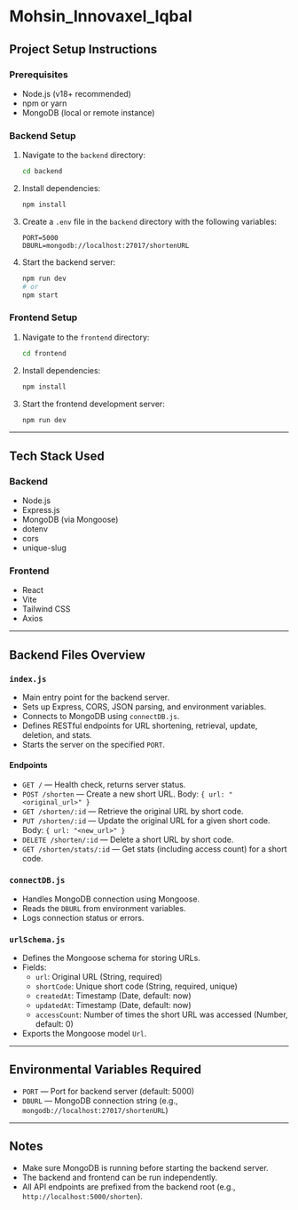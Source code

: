 # Mohsin_Innovaxel_Iqbal

## Project Setup Instructions

### Prerequisites

- Node.js (v18+ recommended)
- npm or yarn
- MongoDB (local or remote instance)

### Backend Setup

1. Navigate to the `backend` directory:
   ```sh
   cd backend
   ```
2. Install dependencies:
   ```sh
   npm install
   ```
3. Create a `.env` file in the `backend` directory with the following variables:
   ```env
   PORT=5000
   DBURL=mongodb://localhost:27017/shortenURL
   ```
4. Start the backend server:
   ```sh
   npm run dev
   # or
   npm start
   ```

### Frontend Setup

1. Navigate to the `frontend` directory:
   ```sh
   cd frontend
   ```
2. Install dependencies:
   ```sh
   npm install
   ```
3. Start the frontend development server:
   ```sh
   npm run dev
   ```

---

## Tech Stack Used

### Backend

- Node.js
- Express.js
- MongoDB (via Mongoose)
- dotenv
- cors
- unique-slug

### Frontend

- React
- Vite
- Tailwind CSS
- Axios

---

## Backend Files Overview

### `index.js`

- Main entry point for the backend server.
- Sets up Express, CORS, JSON parsing, and environment variables.
- Connects to MongoDB using `connectDB.js`.
- Defines RESTful endpoints for URL shortening, retrieval, update, deletion, and stats.
- Starts the server on the specified `PORT`.

#### Endpoints

- `GET /` — Health check, returns server status.
- `POST /shorten` — Create a new short URL. Body: `{ url: "<original_url>" }`
- `GET /shorten/:id` — Retrieve the original URL by short code.
- `PUT /shorten/:id` — Update the original URL for a given short code. Body: `{ url: "<new_url>" }`
- `DELETE /shorten/:id` — Delete a short URL by short code.
- `GET /shorten/stats/:id` — Get stats (including access count) for a short code.

### `connectDB.js`

- Handles MongoDB connection using Mongoose.
- Reads the `DBURL` from environment variables.
- Logs connection status or errors.

### `urlSchema.js`

- Defines the Mongoose schema for storing URLs.
- Fields:
  - `url`: Original URL (String, required)
  - `shortCode`: Unique short code (String, required, unique)
  - `createdAt`: Timestamp (Date, default: now)
  - `updatedAt`: Timestamp (Date, default: now)
  - `accessCount`: Number of times the short URL was accessed (Number, default: 0)
- Exports the Mongoose model `Url`.

---

## Environmental Variables Required

- `PORT` — Port for backend server (default: 5000)
- `DBURL` — MongoDB connection string (e.g., `mongodb://localhost:27017/shortenURL`)

---

## Notes

- Make sure MongoDB is running before starting the backend server.
- The backend and frontend can be run independently.
- All API endpoints are prefixed from the backend root (e.g., `http://localhost:5000/shorten`).
